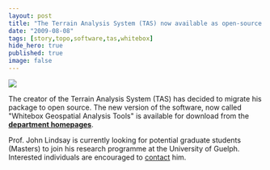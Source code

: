 ```yaml
---
layout: post
title: "The Terrain Analysis System (TAS) now available as open-source GIS project"
date: "2009-08-08"
tags: [story,topo,software,tas,whitebox]
hide_hero: true
published: true
image: false
---
```


![]({{site.baseurl}}/uploads/img/logo/whitebox_logo.jpg)

The creator of the Terrain Analysis System (TAS) has decided to migrate his package to open source. The new version of the software, now called "Whitebox Geospatial Analysis Tools" is available for download from the [**department homepages**](http://www.uoguelph.ca/~hydrogeo/Whitebox/).

Prof. John Lindsay is currently looking for potential graduate students (Masters) to join his research programme at the University of Guelph. Interested individuals are encouraged to [contact](http://www.uoguelph.ca/geography/people/faculty/lindsay.shtml) him.
